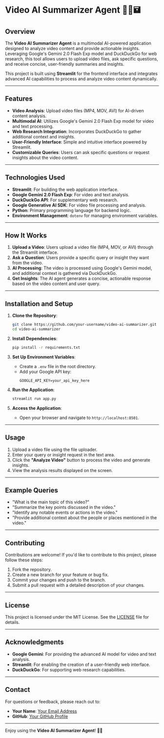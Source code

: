 # Video AI Summarizer Agent 🎥🎤🖬

## Overview
The **Video AI Summarizer Agent** is a multimodal AI-powered application designed to analyze video content and provide actionable insights. Leveraging Google's Gemini 2.0 Flash Exp model and DuckDuckGo for web research, this tool allows users to upload video files, ask specific questions, and receive concise, user-friendly summaries and insights.

This project is built using **Streamlit** for the frontend interface and integrates advanced AI capabilities to process and analyze video content dynamically.

---

## Features
- **Video Analysis**: Upload video files (MP4, MOV, AVI) for AI-driven content analysis.
- **Multimodal AI**: Utilizes Google's Gemini 2.0 Flash Exp model for video and text processing.
- **Web Research Integration**: Incorporates DuckDuckGo to gather additional context and insights.
- **User-Friendly Interface**: Simple and intuitive interface powered by Streamlit.
- **Customizable Queries**: Users can ask specific questions or request insights about the video content.

---

## Technologies Used
- **Streamlit**: For building the web application interface.
- **Google Gemini 2.0 Flash Exp**: For video and text analysis.
- **DuckDuckGo API**: For supplementary web research.
- **Google Generative AI SDK**: For video file processing and analysis.
- **Python**: Primary programming language for backend logic.
- **Environment Management**: `dotenv` for managing environment variables.

---

## How It Works
1. **Upload a Video**: Users upload a video file (MP4, MOV, or AVI) through the Streamlit interface.
2. **Ask a Question**: Users provide a specific query or insight they want from the video.
3. **AI Processing**: The video is processed using Google's Gemini model, and additional context is gathered via DuckDuckGo.
4. **Get Insights**: The AI agent generates a concise, actionable response based on the video content and user query.

---

## Installation and Setup
1. **Clone the Repository**:
   ```bash
   git clone https://github.com/your-username/video-ai-summarizer.git
   cd video-ai-summarizer
   ```

2. **Install Dependencies**:
   ```bash
   pip install -r requirements.txt
   ```

3. **Set Up Environment Variables**:
   - Create a `.env` file in the root directory.
   - Add your Google API key:
     ```plaintext
     GOOGLE_API_KEY=your_api_key_here
     ```

4. **Run the Application**:
   ```bash
   streamlit run app.py
   ```

5. **Access the Application**:
   - Open your browser and navigate to `http://localhost:8501`.

---

## Usage
1. Upload a video file using the file uploader.
2. Enter your query or insight request in the text area.
3. Click the **"Analyze Video"** button to process the video and generate insights.
4. View the analysis results displayed on the screen.

---

## Example Queries
- "What is the main topic of this video?"
- "Summarize the key points discussed in the video."
- "Identify any notable events or actions in the video."
- "Provide additional context about the people or places mentioned in the video."

---

## Contributing
Contributions are welcome! If you'd like to contribute to this project, please follow these steps:
1. Fork the repository.
2. Create a new branch for your feature or bug fix.
3. Commit your changes and push to the branch.
4. Submit a pull request with a detailed description of your changes.

---

## License
This project is licensed under the MIT License. See the [LICENSE](LICENSE) file for details.

---

## Acknowledgments
- **Google Gemini**: For providing the advanced AI model for video and text analysis.
- **Streamlit**: For enabling the creation of a user-friendly web interface.
- **DuckDuckGo**: For supporting web research capabilities.

---

## Contact
For questions or feedback, please reach out to:
- **Your Name**: [Your Email Address](mailto:your.email@example.com)
- **GitHub**: [Your GitHub Profile](https://github.com/your-username)

---

Enjoy using the **Video AI Summarizer Agent**! 🎥🤖
